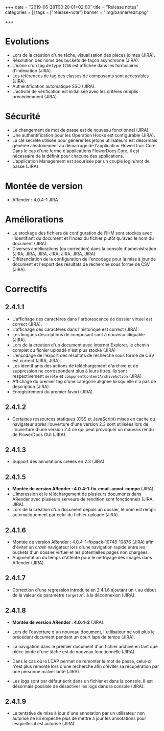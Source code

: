 +++
date = "2019-06-28T00:20:01+02:00"
title = "Release notes"
categories = []
tags = ["release-note"]
banner = "img/banner/edit.png"

+++


# Evolutions
*  Lors de la création d'une tâche, visualisation des pièces jointes (JIRA).
* Résolution des noms des buckets de façon asynchrone  (JIRA).
* L'icône d'un tag de type `ICON` est affichée dans les formulaires d'indexation (JIRA).
* Les références de tag des classes de composants sont accessibles (JIRA).
* Authentification automatique SSO (JIRA).
* L'activité de vérification est initialisée avec les critères remplis précédemment (JIRA).

# Sécurité 

* Le changement de mot de passe est de nouveau fonctionnel (JIRA).
* Une authentification pour les Operation Hooks est configurable (JIRA).
* La clé secrète utilisée pour générer les jetons utilisateurs est désormais générée aléatoirement au démarrage de l'application FlowerDocs Core. Dans le cas d'une ferme d'applications FlowerDocs Core, il est nécessaire de la définir pour chacune des applications.
* L'application Management est sécurisée par un couple login/mot de passe (JIRA).

# Montée de version 

* ARender : 4.0.4-1 JIRA

# Améliorations 

* Le stockage des fichiers de configuration de l'IHM sont stockés avec l'identifiant du document et l'index du fichier plutôt qu'avec le nom du document (JIRA).
* Diverses améliorations (ou correction) dans la console d'administration (JIRA, JIRA, JIRA, JIRA, JIRA, JIRA, JIRA)
* Différenciation de la configuration de l'encodage pour la mise à jour de document et l'export des résultats de recherche sous forme de CSV (JIRA).
 
# Correctifs 

## 2.4.1.1

* L'affichage des caractères dans l'arborescence de dossier virtuel est correct (JIRA).
* L'affichage des caractères dans l'historique est correct (JIRA).
* Les longues descriptions de composant sont à nouveau cliquable (JIRA).
* Lors de la création d'un document avec Internet Explorer, le chemin complet du fichier uploadé n'est plus stocké (JIRA)
* L'encodage de l'export des résultats de recherche sous forme de CSV est correct (JIRA, JIRA).
* Les identifiants des actions de téléchargement d'archive et de suppression ne correspondent plus à leurs titres. Ils sont respectivement ``delete`` et ``componentContentArchiveAction`` (JIRA).
* Affichage du premier tag d'une catégorie alignée lorsqu'elle n'a pas de description (JIRA).
* Enregistrement du premier favori (JIRA).

## 2.4.1.2

* Certaines ressources statiques (CSS et JavaScript) mises en cache du navigateur après l'ouverture d'une version 2.3 sont utilisées lors de l'ouverture d'une version 2.4 ce qui peut provoquer un mauvais rendu de FlowerDocs GUI (JIRA).

## 2.4.1.3 

* Support des annotations créées en 2.3 (JIRA).

## 2.4.1.5

* **Montée de version ARender : 4.0.4-1-fix-email-annot-compo** (JIRA).
* L'impression et le téléchargement de plusieurs documents dans ARender avec plusieurs serveurs de rendition sont fonctionnels (JIRA, JIRA).
* Lors de la création d'un document depuis un dossier, le nom est rempli automatiquement par celui du fichier uploadé (JIRA).

## 2.4.1.6

* Montée de version ARender : 4.0.4-1-fixpack-10748-10876 (JIRA) afin d'éviter un _crash_ navigateur lors d'une navigation rapide entre les buckets d'un dossier virtuel et les potentielles pages non chargées.
* Augmentation du temps d'attente pour le nettoyage des images dans ARender (JIRA).

## 2.4.1.7

* Correction d'une regression introduite en 2.4.1.6 ajoutant un `\` au début de la valeur du paramètre `targetUrl` à la déconnexion (JIRA).

## 2.4.1.8

* **Montée de version ARender : 4.0.4-2** (JIRA).

* Lors de l'ouverture d'un nouveau document, l'utilisateur ne voit plus le précédent document pendant un court laps de temps (JIRA).

* La navigation dans le premier document d'un fichier archive en tant que pièce jointe d'une tâche est de nouveau fonctionnelle (JIRA).

* Dans le cas où le LDAP permet de remonter le mot de passe, celui-ci n'est plus remonté lors d'une recherche afin d'éviter sa récupération par une personne malveillante (JIRA).

* Les logs sont par défaut écrit dans un fichier et dans la console. Il est désormais possible de désactiver les logs dans la console (JIRA).


## 2.4.1.9

* La tentative de mise à jour d'une annotation par un utilisateur non autorisé ne lui empêche plus de mettre à jour les annotations pour lesquelles il est autorisé (JIRA).